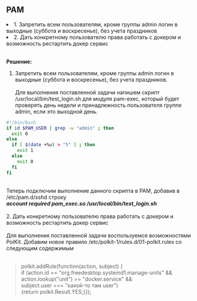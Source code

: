 ## PAM

<li> 1. Запретить всем пользователям, кроме группы admin логин в выходные (суббота и воскресенье), без учета праздников</li>
<li> 2. Дать конкретному пользователю права работать с докером и возможность рестартить докер сервис</li><br>

**Решение:**<br>
1. Запретить всем пользователям, кроме группы admin логин в выходные (суббота и воскресенье), без учета праздников.<br><br>
Для выполнения поставленной задачи напишем скрипт /usr/local/bin/test_login.sh для модуля pam-exec, который будет проверять день недели и принадлежность пользователя группе admin, если это выходной день.
```bash
#!/bin/bash
if id $PAM_USER | grep -w "admin" ; then
  exit 0
else
  if [ $(date +%u) > "5" ] ; then
    exit 1
  else
    exit 0
  fi
fi
```
<br>
Теперь подключим выполнение данного скрипта в PAM, добавив в /etc/pam.d/sshd строку <br>
<em><strong> account    required     pam_exec.so /usr/local/bin/test_login.sh </strong></em>
     <br><br>
2. Дать конкретному пользователю права работать с докером и возможность рестартить докер сервис<br><br>
Для выполнения поставленной задачи воспользуемся возможностями PolKit. Добавим новое правило /etc/polkit-1/rules.d/01-polkit.rules со следующим содержимым <br><br>

> polkit.addRule(function(action, subject) { <br>
>  if (action.id == "org.freedesktop.systemd1.manage-units" && <br>
>  action.lookup("unit") == "docker.service" && <br>
>  subject.user === "какой-то там user") <br>
>  {return polkit.Result.YES;}});<br>
